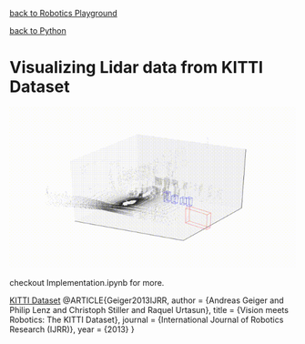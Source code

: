 [back to Robotics Playground](https://github.com/sandeepgogadi/Robotics-Playground)

[back to Python](https://github.com/sandeepgogadi/Robotics-Playground/tree/master/Python)

# Visualizing Lidar data from KITTI Dataset

![alt text](https://github.com/sandeepgogadi/Lidar-pointcloud-preprocessing/blob/master/pcl_data.gif "Demo")

checkout Implementation.ipynb for more.

[KITTI Dataset](http://www.cvlibs.net/datasets/kitti/)
@ARTICLE{Geiger2013IJRR,
  author = {Andreas Geiger and Philip Lenz and Christoph Stiller and Raquel Urtasun},
  title = {Vision meets Robotics: The KITTI Dataset},
  journal = {International Journal of Robotics Research (IJRR)},
  year = {2013}
}
